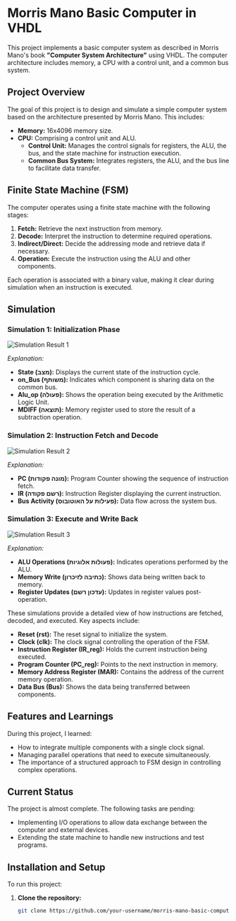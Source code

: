 # Morris Mano Basic Computer in VHDL

This project implements a basic computer system as described in Morris Mano's book **"Computer System Architecture"** using VHDL. The computer architecture includes memory, a CPU with a control unit, and a common bus system.

## Project Overview

The goal of this project is to design and simulate a simple computer system based on the architecture presented by Morris Mano. This includes:

- **Memory:** 16x4096 memory size.
- **CPU:** Comprising a control unit and ALU.
  - **Control Unit:** Manages the control signals for registers, the ALU, the bus, and the state machine for instruction execution.
  - **Common Bus System:** Integrates registers, the ALU, and the bus line to facilitate data transfer.

## Finite State Machine (FSM)

The computer operates using a finite state machine with the following stages:

1. **Fetch:** Retrieve the next instruction from memory.
2. **Decode:** Interpret the instruction to determine required operations.
3. **Indirect/Direct:** Decide the addressing mode and retrieve data if necessary.
4. **Operation:** Execute the instruction using the ALU and other components.

Each operation is associated with a binary value, making it clear during simulation when an instruction is executed.

## Simulation

### Simulation 1: Initialization Phase

![Simulation Result 1](https://github.com/user-attachments/assets/859aa880-7b5a-4a44-a16f-f0792a3910e6)

*Explanation:*
- **State (מצב):** Displays the current state of the instruction cycle.
- **on_Bus (משותף):** Indicates which component is sharing data on the common bus.
- **Alu_op (פעולה):** Shows the operation being executed by the Arithmetic Logic Unit.
- **MDIFF (תוצאה):** Memory register used to store the result of a subtraction operation.

### Simulation 2: Instruction Fetch and Decode

![Simulation Result 2](https://github.com/user-attachments/assets/820e7eb2-a386-41b2-8f1a-6c8018c18b43)

*Explanation:*
- **PC (מונה פקודות):** Program Counter showing the sequence of instruction fetch.
- **IR (רשם פקודה):** Instruction Register displaying the current instruction.
- **Bus Activity (פעילות על האוטובוס):** Data flow across the system bus.

### Simulation 3: Execute and Write Back

![Simulation Result 3](https://github.com/user-attachments/assets/16ebb330-e352-422d-a41f-29defc9435cf)

*Explanation:*
- **ALU Operations (פעולות אלוגיות):** Indicates operations performed by the ALU.
- **Memory Write (כתיבה לזיכרון):** Shows data being written back to memory.
- **Register Updates (עדכון רשם):** Updates in register values post-operation.

These simulations provide a detailed view of how instructions are fetched, decoded, and executed. Key aspects include:

- **Reset (rst):** The reset signal to initialize the system.
- **Clock (clk):** The clock signal controlling the operation of the FSM.
- **Instruction Register (IR_reg):** Holds the current instruction being executed.
- **Program Counter (PC_reg):** Points to the next instruction in memory.
- **Memory Address Register (MAR):** Contains the address of the current memory operation.
- **Data Bus (Bus):** Shows the data being transferred between components.

## Features and Learnings

During this project, I learned:

- How to integrate multiple components with a single clock signal.
- Managing parallel operations that need to execute simultaneously.
- The importance of a structured approach to FSM design in controlling complex operations.

## Current Status

The project is almost complete. The following tasks are pending:

- Implementing I/O operations to allow data exchange between the computer and external devices.
- Extending the state machine to handle new instructions and test programs.

## Installation and Setup

To run this project:

1. **Clone the repository:**

   ```bash
   git clone https://github.com/your-username/morris-mano-basic-computer-vhdl.git
